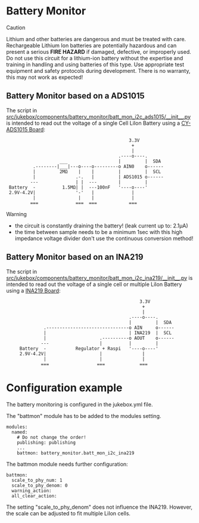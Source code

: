 # Battery Monitor

> [!CAUTION]
> Lithium and other batteries are dangerous and must be treated with care.
> Rechargeable Lithium Ion batteries are potentially hazardous and can
> present a serious **FIRE HAZARD** if damaged, defective, or improperly used.
> Do not use this circuit for a lithium-ion battery without the expertise and
> training in handling and using batteries of this type.
> Use appropriate test equipment and safety protocols during development.
> There is no warranty, this may not work as expected!

## Battery Monitor based on a ADS1015
The script in [src/jukebox/components/battery_monitor/batt_mon_i2c_ads1015/\_\_init\_\_.py](../../../../src/jukebox/components/battery_monitor/batt_mon_i2c_ads1015/__init__.py) is intended to read out the voltage of a single Cell LiIon Battery using a [CY-ADS1015 Board](https://www.adafruit.com/product/1083):

```text
                                              3.3V
                                               +
                                               |
                                          .----o----.
                    ___                   |         |  SDA
          .--------|___|---o----o---------o AIN0    o------
          |         2MΩ    |    |         |         |  SCL
          |               .-.   |         | ADS1015 o------
         ---              | |  ---        |         |
 Battery  -          1.5MΩ| |  ---100nF   '----o----'
 2.9V-4.2V|               '-'   |              |
          |                |    |              |
         ===              ===  ===            ===
```

> [!WARNING]
>
> * the circuit is constantly draining the battery! (leak current up to: 2.1µA)
> * the time between sample needs to be a minimum 1sec with this high impedance voltage divider don't use the continuous conversion method!

## Battery Monitor based on an INA219

The script in [src/jukebox/components/battery_monitor/batt_mon_i2c_ina219/\_\_init\_\_.py](../../../../src/jukebox/components/battery_monitor/batt_mon_i2c_ina219/__init__.py) is intended to read out the voltage of a single cell or multiple LiIon Battery using a [INA219 Board](https://www.adafruit.com/product/904):

```text
                                                  3.3V
                                                   +
                                                   |
                                              .----o----.
                                              |         |  SDA
              .-------------------------------o AIN     o------
              |                               | INA219  |  SCL
              |                    .----------o AOUT    o------
             ---                   |          |         |
     Battery  -           Regulator + Raspi   '----o----'
     2.9V-4.2V|                    |               |
              |                    |               |
             ===                  ===             ===
```

# Configuration example

The battery monitoring is configured in the jukebox.yml file.

The "battmon" module has to be added to the modules setting.

```text
modules:
  named:
    # Do not change the order!
    publishing: publishing
    ...
    battmon: battery_monitor.batt_mon_i2c_ina219
```

The battmon module needs further configuration:

```text
battmon:
  scale_to_phy_num: 1
  scale_to_phy_denom: 0
  warning_action:
  all_clear_action:
```

The setting "scale_to_phy_denom" does not influence the INA219. However, the scale can be adjusted to fit multiple LiIon cells.
